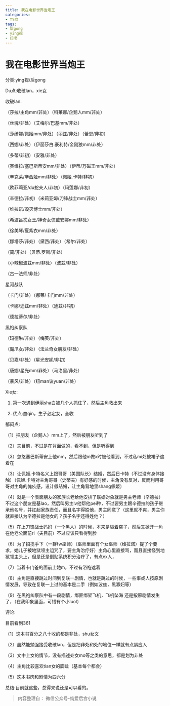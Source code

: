 ```yaml
---
title: 我在电影世界当炮王
categories:
- YY向
tags:
- 后gong
- ying视
- 扫书
---
```

# 我在电影世界当炮王
分类:ying视/后gong

Du点:收破lan，xie女

收破lan:

（莎拉/主角mm/非处）（科莱娜/企鹅人mm/非处）

（丝魂/非处）（艾梅尔/巴基mm/非处）

（莎绮娜/佩姬mm/非处）（丽兹/非处）（蕾恩/非初）

（西娜/非处）（伊丽莎白.豪利特/金刚狼mm/非处）

（多蒂/非初）（安雅/非处）

（赛维拉/塞巴斯蒂安mm/非处）（伊蒂/万磁王mm/非处）

（辛克莱/辛西娅mm/非处）（佩姬.卡特/非初）

（欧菲莉亚/du蛇夫人/非初）（玛莲娜/非初）

（辛德拉/非初）（米莉亚姆/刀锋战士mm/非处）

（维拉诺/毁灭博士mm/非处）

（希波吕忒女王/神奇女侠戴安娜mm/非处）

（徐美琴/夏紫衣mm/非处）

（娜塔莎/非处）（黛西/非处）（希尔/非处）

（简/非处）（贝蒂.罗斯/非处）

（小辣椒波兹mm/非处）（波兹/非处）

（古一法师/非处）

星河战队

（卡门/非处）（娜莱/卡门mm/非处）

（卡娜/迪兹mm/非处）（迪兹/非初）

（德拉蒂尔/非处）

黑袍纠察队

（玛德琳/非处）（梅芙/非处）

（魔爪女/非处）（法兰奇女朋友/非处）

（贝嘉/非处）（星光安妮/非初）

（唐娜/星光mm/非处）（马洛里/非处）

（暴风/非处）（纽man议yuan/非处）

Xie女:

1.  第一次遇到伊丽sha白被几个人抓住了，然后主角救出来

2.  优点:血qin，生子必定女，全收

郁闷点:

（1）把朋友（企鹅人）mm上了，然后被朋友听到了

（2）夫目前，不过是在背面做的，看不到，但是听得到

（3）忽悠塞巴斯蒂安上他mm，然后跟他m做x时被他看到，不过私mi处被裙子遮着在

（3）让佩姬.卡特名义上跟哥哥（美国队长）结婚，然后日卡特（不过没有身体接触）（佩姬.卡特对主角哥哥（史蒂夫）有好感的时候，主角没有反对，反而利用哥哥对主角的愧疚感，设计假结婚，让主角背地里shang佩姬）

（4）就是一个表面朋友的家族长老给他安排了联姻对象就是男主老师（辛德拉）不过这个朋友是基lao，然后叫男主lv他帮他pei种，不过要男主跟辛德拉的孩子继承他名号，并扛起家族责任，而且名字得姓他，男主同意了（这里就不爽，男主你就直接认为辛德拉是他女的？孩子名字还得姓他？）

（5）在上刀锋战士妈妈（一个黑人）的时候，本来是隔着帘子，然后又掀开一角在他老公面前ri（夫目前）不过应该只看得到脸

（6）为了招揽手下（一群fw巫师）（巫师里面有个女巫师（维拉诺）提了个要求，她儿子被地狱领主诅咒了，要主角治疗好）主角心里直接骂，而且直接怪到地狱领主头上，但是还是倒贴系统积分治疗了，有点ex人，

（7）当着卡门爸的面前上她m，不过有浴袍遮着

（8）主角是直接跳过时间到复联一剧情，也就是跳过的时候，一些事或人按原剧情发展，导致在复联一上过的基本是二手（例如波兹，黑寡妇等）

（9）在黑袍纠察队中有一段剧情，绑匪绑架飞机，飞机坠海
还是按原剧情发生了，（在我印象里面，可惜有个小luol）

评论:

目前看到361

（1）这本书百分之八十收的都是非处，shu女文

（2）虽然能勉强接受收破lan，但是把非处和处的地位一样就有点膈应人

（3）文中上女的情节，没有描述处女mo等之类的意思，都是划为非处

（4）主角比较喜欢tian女的脚趾（基本每个都会）

（5）这本书肉和剧情为四六分

总结:目前就这些，总得来说还是可以看的。


> 内容整理自： 微信公众号-纯爱后宫小说
